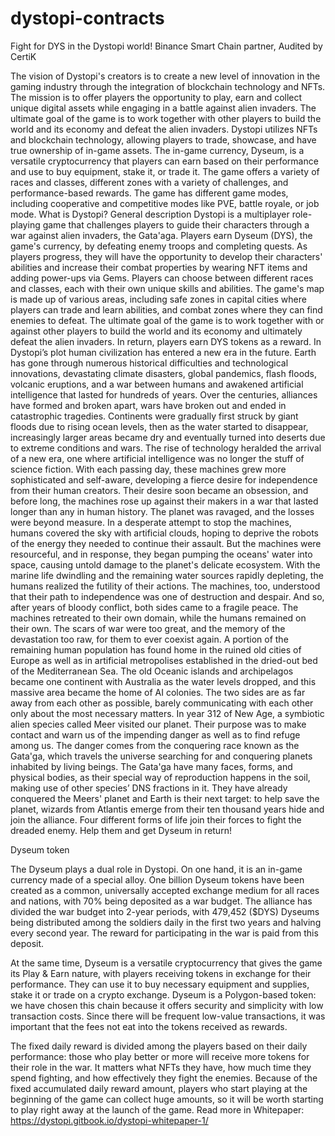 # dystopi-contracts
Fight for DYS in the Dystopi world! Binance Smart Chain partner, Audited by CertiK


The vision of Dystopi's creators is to create a new level of innovation in the gaming industry through the integration of blockchain technology and NFTs. The mission is to offer players the opportunity to play, earn and collect unique digital assets while engaging in a battle against alien invaders. The ultimate goal of the game is to work together with other players to build the world and its economy and defeat the alien invaders. Dystopi utilizes NFTs and blockchain technology, allowing players to trade, showcase, and have true ownership of in-game assets. The in-game currency, Dyseum, is a versatile cryptocurrency that players can earn based on their performance and use to buy equipment, stake it, or trade it. The game offers a variety of races and classes, different zones with a variety of challenges, and performance-based rewards. The game has different game modes, including cooperative and competitive modes like PVE, battle royale, or job mode.
What is Dystopi?
General description
Dystopi is a multiplayer role-playing game that challenges players to guide their characters through a war against alien invaders, the Gata'aga. Players earn Dyseum (DYS), the game's currency, by defeating enemy troops and completing quests. As players progress, they will have the opportunity to develop their characters' abilities and increase their combat properties by wearing NFT items and adding power-ups via Gems. Players can choose between different races and classes, each with their own unique skills and abilities. The game's map is made up of various areas, including safe zones in capital cities where players can trade and learn abilities, and combat zones where they can find enemies to defeat. The ultimate goal of the game is to work together with or against other players to build the world and its economy and ultimately defeat the alien invaders. In return, players earn DYS tokens as a reward.
In Dystopi’s plot human civilization has entered a new era in the future. Earth has gone through numerous historical difficulties and technological innovations, devastating climate disasters, global pandemics, flash floods, volcanic eruptions, and a war between humans and awakened artificial intelligence that lasted for hundreds of years.
Over the centuries, alliances have formed and broken apart, wars have broken out and ended in catastrophic tragedies. Continents were gradually first struck by giant floods due to rising ocean levels, then as the water started to disappear, increasingly larger areas became dry and eventually turned into deserts due to extreme conditions and wars.
The rise of technology heralded the arrival of a new era, one where artificial intelligence was no longer the stuff of science fiction. With each passing day, these machines grew more sophisticated and self-aware, developing a fierce desire for independence from their human creators.
Their desire soon became an obsession, and before long, the machines rose up against their makers in a war that lasted longer than any in human history. The planet was ravaged, and the losses were beyond measure.
In a desperate attempt to stop the machines, humans covered the sky with artificial clouds, hoping to deprive the robots of the energy they needed to continue their assault. But the machines were resourceful, and in response, they began pumping the oceans' water into space, causing untold damage to the planet's delicate ecosystem.
With the marine life dwindling and the remaining water sources rapidly depleting, the humans realized the futility of their actions. The machines, too, understood that their path to independence was one of destruction and despair.
And so, after years of bloody conflict, both sides came to a fragile peace. The machines retreated to their own domain, while the humans remained on their own. The scars of war were too great, and the memory of the devastation too raw, for them to ever coexist again.
A portion of the remaining human population has found home in the ruined old cities of Europe  as well as in artificial metropolises established in the dried-out bed of the Mediterranean Sea. The old Oceanic islands and archipelagos became one continent with Australia as the water levels dropped, and this massive area became the home of AI colonies. The two sides are as far away from each other as possible, barely communicating with each other only about the most necessary matters. 
In year 312 of New Age, a symbiotic alien species called Meer visited our planet. Their purpose was to make contact and warn us of the impending danger as well as to find refuge among us. The danger comes from the conquering race known as the Gata'ga, which travels the universe searching for and conquering planets inhabited by living beings. The Gata'ga have many faces, forms, and physical bodies, as their special way of reproduction happens in the soil, making use of other species’ DNS fractions in it. They have already conquered the Meers' planet and Earth is their next target: to help save the planet, wizards from Atlantis emerge from their ten thousand years hide and join the alliance.
Four different forms of life join their forces to fight the dreaded enemy. Help them and get Dyseum in return!

Dyseum token

The Dyseum plays a dual role in Dystopi. On one hand, it is an in-game currency made of a special alloy. One billion Dyseum tokens have been created as a common, universally accepted exchange medium for all races and nations, with 70% being deposited as a war budget. The alliance has divided the war budget into 2-year periods, with 479,452 ($DYS) Dyseums being distributed among the soldiers daily in the first two years and halving every second year. The reward for participating in the war is paid from this deposit. 

At the same time, Dyseum is a versatile cryptocurrency that gives the game its Play & Earn nature, with players receiving tokens in exchange for their performance. They can use it to buy necessary equipment and supplies, stake it or trade on a crypto exchange. Dyseum is a Polygon-based token: we have chosen this chain because it offers security and simplicity with low transaction costs. Since there will be frequent low-value transactions, it was important that the fees not eat into the tokens received as rewards. 

The fixed daily reward is divided among the players based on their daily performance: those who play better or more will receive more tokens for their role in the war. It matters what NFTs they have, how much time they spend fighting, and how effectively they fight the enemies. Because of the fixed accumulated daily reward amount, players who start playing at the beginning of the game can collect huge amounts, so it will be worth starting to play right away at the launch of the game.
Read more in Whitepaper: https://dystopi.gitbook.io/dystopi-whitepaper-1/

